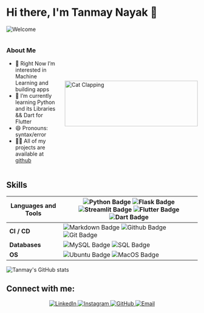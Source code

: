 # Hi there, I'm Tanmay Nayak 👋

![Welcome](https://typograssy.deno.dev/api?text=Welcome%20to%20my%20Github%20Profile)

<div style="display: flex; align-items: center;">
  <div>
    <h3>About Me</h3>
    <ul>
      <li>👀 Right Now I’m interested in Machine Learning and building apps</li>
      <li>🌱 I’m currently learning Python and its Libraries && Dart for Flutter</li>
      <li>😄 Pronouns: syntax/error</li>
      <li>👨‍💻 All of my projects are available at <a href="https://github.com/TanmayN22">github</a></li>
    </ul>
  </div>
  <div style="margin-left: 20px;">
    <img src="https://user-images.githubusercontent.com/29340294/150726291-afd08470-3b21-4df6-8173-293ece555d4f.gif" width="350" height="120" alt="Cat Clapping"/>
  </div>
</div>

## Skills

| **Languages and Tools** | ![Python Badge](https://img.shields.io/badge/-Python-3776AB?style=flat&logo=Python&logoColor=white) ![Flask Badge](https://img.shields.io/badge/-Flask-3776AB?style=flat&logo=Flask&logoColor=white) ![Streamlit Badge](https://img.shields.io/badge/-Streamlit-FF4B4B?style=flat&logo=Streamlit&logoColor=white) ![Flutter Badge](https://img.shields.io/badge/-Flutter-02569B?style=flat&logo=Flutter&logoColor=white) ![Dart Badge](https://img.shields.io/badge/-Dart-0175C2?style=flat&logo=Dart&logoColor=white) |
|--------------------------|------------------------------------------------------------------------------------------------------------------------------------------------------------------------------------------------------------------------------------------------------------------------------------------------------------------------------------------------------------------------------------------------------------------------------------------------------------------------------------------------------------------------------------------------------------------------------------------------------------------------------------------------------------------------------------------------------------------------------------------------------------------------------------------------------------------------------------------------------------------------------------------------------------------|
| **CI / CD**              | ![Markdown Badge](https://img.shields.io/badge/-Markdown-2088FF?style=flat&logo=Markdown&logoColor=white) ![Github Badge](https://img.shields.io/badge/-Github-2088FF?style=flat&logo=Github&logoColor=white) ![Git Badge](https://img.shields.io/badge/-Git-2088FF?style=flat&logo=Git&logoColor=white)                                                                                                                                                                                                                                                                                                                                                                                                                                                                                                                                                                                                                 |
| **Databases**            | ![MySQL Badge](https://img.shields.io/badge/MySQL-00f?style=flat-square&logo=mysql&logoColor=white) ![SQL Badge](https://img.shields.io/badge/SQL-000?style=flat-square&logo=postgresql&logoColor=blue)                                                                                                                                                                                                                                                                                                                                                                                                                                                                                                                                                                                                                                                                                                                                          |
| **OS**                   | ![Ubuntu Badge](https://img.shields.io/badge/Ubuntu-E95420?style=flat-square&logo=ubuntu&logoColor=white) ![MacOS Badge](https://img.shields.io/badge/MacOS-000?style=flat-square&logo=apple&logoColor=white)                                                                                                                                                                                                                                                                                                                                                                                                                                                                                                                                                                                                                                                                                                                                       |

![Tanmay's GitHub stats](https://github-readme-stats.vercel.app/api?username=TanmayN22&show_icons=true&theme=radical)

## Connect with me:

<p align="center">
  <a href="https://www.linkedin.com/in/tanmay-nayak-272532261/" target="_blank">
    <img src="https://img.shields.io/badge/-LinkedIn-%230077B5?style=for-the-badge&logo=linkedin&logoColor=white" alt="LinkedIn"/>
  </a>
  <a href="https://www.instagram.com/cons.tan22/" target="_blank">
    <img src="https://img.shields.io/badge/-Instagram-%23E4405F?style=for-the-badge&logo=instagram&logoColor=white" alt="Instagram"/>
  </a>
  <a href="https://github.com/TanmayN22" target="_blank">
    <img src="https://img.shields.io/badge/-GitHub-%23181717?style=for-the-badge&logo=github&logoColor=white" alt="GitHub"/>
  </a>
  <a href="mailto:nayaktanmayg@gmail.com" target="_blank">
    <img src="https://img.shields.io/badge/-Email-%23D14836?style=for-the-badge&logo=gmail&logoColor=white" alt="Email"/>
  </a>
</p>
